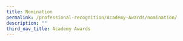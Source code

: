 ```yaml
---
title: Nomination
permalink: /professional-recognition/Academy-Awards/nomination/
description: ""
third_nav_title: Academy Awards
---
```

